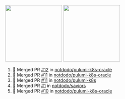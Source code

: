 <a href="https://github.com/notdodo"><img src="https://github-readme-stats.vercel.app/api?username=notdodo&count_private=true&theme=dark" height="180" /></a> <a href="https://github.com/notdodo"><img src="https://github-readme-stats.vercel.app/api/top-langs/?username=notdodo&langs_count=8&theme=dark&hide=tex,java,html,css&layout=compact" height="180" /></a>

<!--START_SECTION:activity-->
1. 🎉 Merged PR [#12](https://github.com/notdodo/pulumi-k8s-oracle/pull/12) in [notdodo/pulumi-k8s-oracle](https://github.com/notdodo/pulumi-k8s-oracle)
2. 🎉 Merged PR [#11](https://github.com/notdodo/pulumi-k8s-oracle/pull/11) in [notdodo/pulumi-k8s-oracle](https://github.com/notdodo/pulumi-k8s-oracle)
3. 🎉 Merged PR [#11](https://github.com/notdodo/pulumi-k8s/pull/11) in [notdodo/pulumi-k8s](https://github.com/notdodo/pulumi-k8s)
4. 🎉 Merged PR [#1](https://github.com/notdodo/saviors/pull/1) in [notdodo/saviors](https://github.com/notdodo/saviors)
5. 🎉 Merged PR [#10](https://github.com/notdodo/pulumi-k8s-oracle/pull/10) in [notdodo/pulumi-k8s-oracle](https://github.com/notdodo/pulumi-k8s-oracle)
<!--END_SECTION:activity-->
